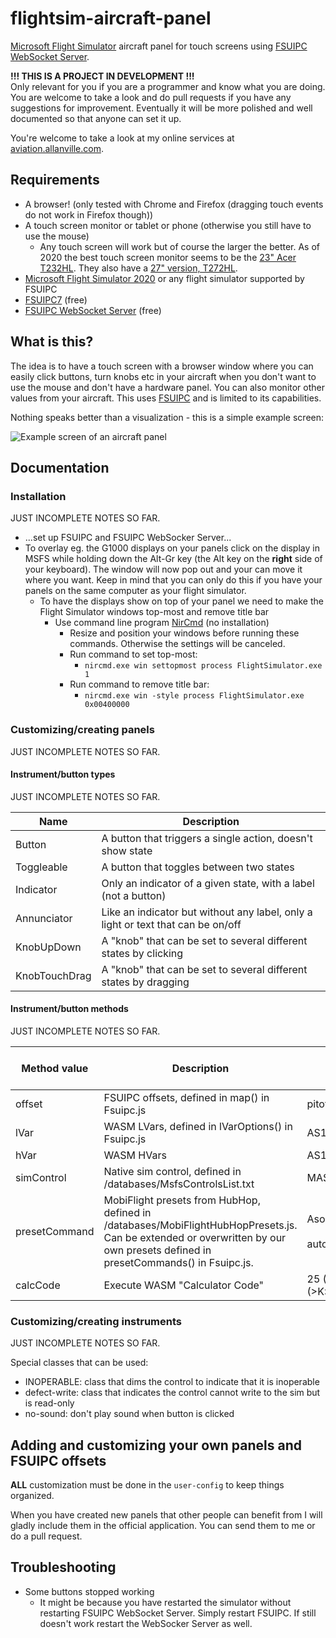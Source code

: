 # flightsim-aircraft-panel

[Microsoft Flight Simulator](https://www.flightsimulator.com/) aircraft panel for touch screens using [FSUIPC WebSocket Server](http://fsuipcwebsockets.paulhenty.com/).

**!!! THIS IS A PROJECT IN DEVELOPMENT !!!**<br>
Only relevant for you if you are a programmer and know what you are doing. You are welcome to take a look and do pull requests if you have
any suggestions for improvement.
Eventually it will be more polished and well documented so that anyone can set it up.

You're welcome to take a look at my online services at [aviation.allanville.com](https://aviation.allanville.com/).

## Requirements

- A browser! (only tested with Chrome and Firefox (dragging touch events do not work in Firefox though))
- A touch screen monitor or tablet or phone (otherwise you still have to use the mouse)
	- Any touch screen will work but of course the larger the better. As of 2020 the best touch screen monitor seems to be the [23" Acer T232HL](https://www.acer.com/ac/en/US/content/model/UM.VT2AA.A01). They also have a [27" version, T272HL](https://www.acer.com/ac/en/US/content/model/UM.HT2AA.003).
- [Microsoft Flight Simulator 2020](https://www.flightsimulator.com/) or any flight simulator supported by FSUIPC
- [FSUIPC7](http://fsuipc.com/) (free)
- [FSUIPC WebSocket Server](http://fsuipcwebsockets.paulhenty.com/) (free)

## What is this?

The idea is to have a touch screen with a browser window where you can easily click buttons, turn knobs etc in your aircraft
when you don't want to use the mouse and don't have a hardware panel.
You can also monitor other values from your aircraft.
This uses [FSUIPC](http://fsuipc.com/) and is limited to its capabilities.

Nothing speaks better than a visualization - this is a simple example screen:

![Example screen of an aircraft panel](https://aviation.allanville.com/media/flightsim-aircraft-panel-example.jpg "Example screen")


## Documentation

### Installation

JUST INCOMPLETE NOTES SO FAR.

- ...set up FSUIPC and FSUIPC WebSocker Server...
- To overlay eg. the G1000 displays on your panels click on the display in MSFS while holding down the Alt-Gr key (the Alt key on the **right** side of your keyboard). The window will now pop out and your can move it where you want. Keep in mind that you can only do this if you have your panels on the same computer as your flight simulator.
	- To have the displays show on top of your panel we need to make the Flight Simulator windows top-most and remove title bar
		- Use command line program [NirCmd](https://www.nirsoft.net/utils/nircmd.html) (no installation)
			- Resize and position your windows before running these commands. Otherwise the settings will be canceled.
			- Run command to set top-most:
				- `nircmd.exe win settopmost process FlightSimulator.exe 1`
			- Run command to remove title bar:
				- `nircmd.exe win -style process FlightSimulator.exe 0x00400000`

### Customizing/creating panels

JUST INCOMPLETE NOTES SO FAR.

#### Instrument/button types

JUST INCOMPLETE NOTES SO FAR.

| Name | Description |
| ---- | ----------- |
| Button | A button that triggers a single action, doesn't show state |
| Toggleable | A button that toggles between two states |
| Indicator | Only an indicator of a given state, with a label (not a button) |
| Annunciator | Like an indicator but without any label, only a light or text that can be on/off |
| KnobUpDown | A "knob" that can be set to several different states by clicking |
| KnobTouchDrag | A "knob" that can be set to several different states by dragging |

#### Instrument/button methods

JUST INCOMPLETE NOTES SO FAR.

| Method value | Description | refName examples | Other attributes used |
|--------------|-----|------|------|
| offset | FSUIPC offsets, defined in map() in Fsuipc.js | pitotHeat | |
| lVar | WASM LVars, defined in lVarOptions() in Fsuipc.js | AS1000\_MFD\_Brightness |  |
| hVar | WASM HVars | AS1000\_PFD\_RANGE\_INC |  |
| simControl | Native sim control, defined in /databases/MsfsControlsList.txt | MASTER\_WARNING\_ACKNOWLEDGE | setValue="0" |
| presetCommand | MobiFlight presets from HubHop, defined in /databases/MobiFlightHubHopPresets.js. Can be extended or overwritten by our own presets defined in presetCommands() in Fsuipc.js. | Asobo.Cessna 172.Autopilot.C\_172\_AP <br><br> autoSetAltimeter | |
| calcCode | Execute WASM "Calculator Code" | 25 (>K:ELECTRICAL\_CIRCUIT\_TOGGLE) 2 (>K:ELECTRICAL\_BUS\_TO\_BUS\_CONNECTION\_TOGGLE) | |

### Customizing/creating instruments

JUST INCOMPLETE NOTES SO FAR.

Special classes that can be used:

- INOPERABLE: class that dims the control to indicate that it is inoperable
- defect-write: class that indicates the control cannot write to the sim but is read-only
- no-sound: don't play sound when button is clicked


## Adding and customizing your own panels and FSUIPC offsets

**ALL** customization must be done in the `user-config` to keep things organized.

When you have created new panels that other people can benefit from I will gladly include them in the official application.
You can send them to me or do a pull request.


## Troubleshooting

- Some buttons stopped working
	- It might be because you have restarted the simulator without restarting FSUIPC WebSocket Server. Simply restart FSUIPC. If still doesn't work restart the WebSocker Server as well.
